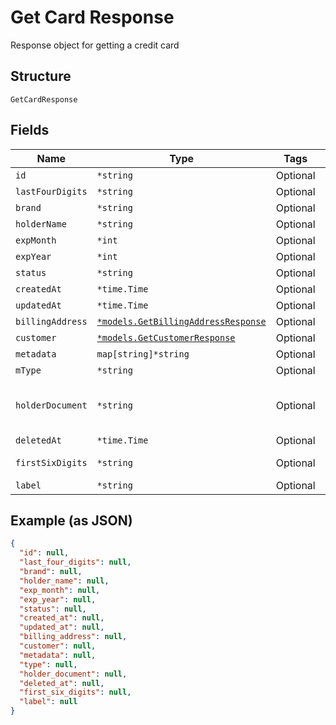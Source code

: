 
# Get Card Response

Response object for getting a credit card

## Structure

`GetCardResponse`

## Fields

| Name | Type | Tags | Description |
|  --- | --- | --- | --- |
| `id` | `*string` | Optional | - |
| `lastFourDigits` | `*string` | Optional | - |
| `brand` | `*string` | Optional | - |
| `holderName` | `*string` | Optional | - |
| `expMonth` | `*int` | Optional | - |
| `expYear` | `*int` | Optional | - |
| `status` | `*string` | Optional | - |
| `createdAt` | `*time.Time` | Optional | - |
| `updatedAt` | `*time.Time` | Optional | - |
| `billingAddress` | [`*models.GetBillingAddressResponse`](../../doc/models/get-billing-address-response.md) | Optional | - |
| `customer` | [`*models.GetCustomerResponse`](../../doc/models/get-customer-response.md) | Optional | - |
| `metadata` | `map[string]*string` | Optional | - |
| `mType` | `*string` | Optional | Card type |
| `holderDocument` | `*string` | Optional | Document number for the card's holder |
| `deletedAt` | `*time.Time` | Optional | - |
| `firstSixDigits` | `*string` | Optional | First six digits |
| `label` | `*string` | Optional | - |

## Example (as JSON)

```json
{
  "id": null,
  "last_four_digits": null,
  "brand": null,
  "holder_name": null,
  "exp_month": null,
  "exp_year": null,
  "status": null,
  "created_at": null,
  "updated_at": null,
  "billing_address": null,
  "customer": null,
  "metadata": null,
  "type": null,
  "holder_document": null,
  "deleted_at": null,
  "first_six_digits": null,
  "label": null
}
```

